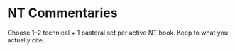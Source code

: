 ﻿# NT Commentaries

Choose 1–2 technical + 1 pastoral set per active NT book. Keep to what you actually cite.
